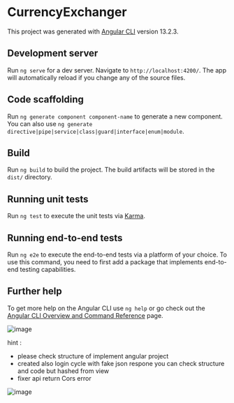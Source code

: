 # CurrencyExchanger

This project was generated with [Angular CLI](https://github.com/angular/angular-cli) version 13.2.3.

## Development server

Run `ng serve` for a dev server. Navigate to `http://localhost:4200/`. The app will automatically reload if you change any of the source files.

## Code scaffolding

Run `ng generate component component-name` to generate a new component. You can also use `ng generate directive|pipe|service|class|guard|interface|enum|module`.

## Build

Run `ng build` to build the project. The build artifacts will be stored in the `dist/` directory.

## Running unit tests

Run `ng test` to execute the unit tests via [Karma](https://karma-runner.github.io).

## Running end-to-end tests

Run `ng e2e` to execute the end-to-end tests via a platform of your choice. To use this command, you need to first add a package that implements end-to-end testing capabilities.

## Further help

To get more help on the Angular CLI use `ng help` or go check out the [Angular CLI Overview and Command Reference](https://angular.io/cli) page.



![image](https://github.com/mohamedfathyd/currency-Exchange/assets/31135718/f7b3fd2a-0ffb-4a5c-a26c-6037058aa44e)

hint :   
- please check structure of implement angular project 
- created also login cycle   with  fake json respone  you can check structure and code  but hashed from view 
- fixer api return   Cors error


![image](https://github.com/mohamedfathyd/currency-Exchange/assets/31135718/a18c292a-9f5e-4397-a88b-653d2391fa69)
